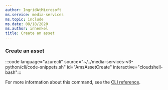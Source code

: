 ```yaml
---
author: IngridAtMicrosoft
ms.service: media-services
ms.topic: include
ms.date: 08/18/2020
ms.author: inhenkel
title: Create an asset
---
```


<!--Create a media services asset CLI-->

### Create an asset

:::code language="azurecli" source="~/../media-services-v3-python/cli/code-snippets.sh" id="AmsAssetCreate" interactive="cloudshell-bash":::

For more information about this command, see the [CLI reference](/cli/azure/ams/asset?view=azure-cli-latest#az-ams-asset-create).
